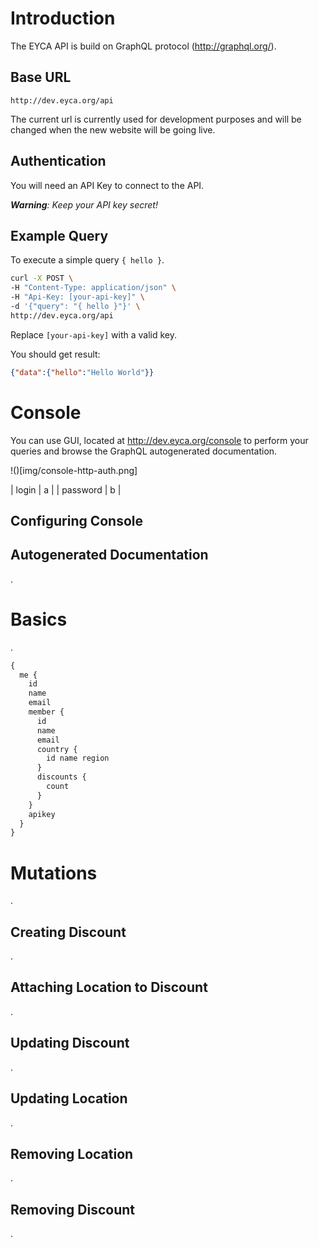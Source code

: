 # Introduction

The EYCA API is build on GraphQL protocol (http://graphql.org/).

## Base URL

```
http://dev.eyca.org/api
```

The current url is currently used for development purposes and will be changed when the new website will be going live.

## Authentication

You will need an API Key to connect to the API.

_**Warning**: Keep your API key secret!_

## Example Query

To execute a simple query `{ hello }`.

```sh
curl -X POST \
-H "Content-Type: application/json" \
-H "Api-Key: [your-api-key]" \
-d '{"query": "{ hello }"}' \
http://dev.eyca.org/api
```

Replace `[your-api-key]` with a valid key.

You should get result:

```json
{"data":{"hello":"Hello World"}}
```

# Console

You can use GUI, located at http://dev.eyca.org/console to perform your queries and browse the GraphQL autogenerated documentation.

!()[img/console-http-auth.png]

| login    | a |
| password | b |

## Configuring Console

## Autogenerated Documentation

.

# Basics

.

```graphql
{
  me {
    id
    name
    email
    member {
      id
      name
      email
      country {
        id name region
      }
      discounts {
        count
      }
    }
    apikey
  }
}
```

# Mutations

.

## Creating Discount

.

## Attaching Location to Discount

.

## Updating Discount

.

## Updating Location

.

## Removing Location

.

## Removing Discount

.
